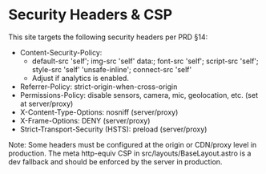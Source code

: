 # Security Headers & CSP

This site targets the following security headers per PRD §14:

- Content-Security-Policy:
  - default-src 'self'; img-src 'self' data:; font-src 'self'; script-src 'self'; style-src 'self' 'unsafe-inline'; connect-src 'self'
  - Adjust if analytics is enabled.
- Referrer-Policy: strict-origin-when-cross-origin
- Permissions-Policy: disable sensors, camera, mic, geolocation, etc. (set at server/proxy)
- X-Content-Type-Options: nosniff (server/proxy)
- X-Frame-Options: DENY (server/proxy)
- Strict-Transport-Security (HSTS): preload (server/proxy)

Note: Some headers must be configured at the origin or CDN/proxy level in production. The meta http-equiv CSP in src/layouts/BaseLayout.astro is a dev fallback and should be enforced by the server in production.


